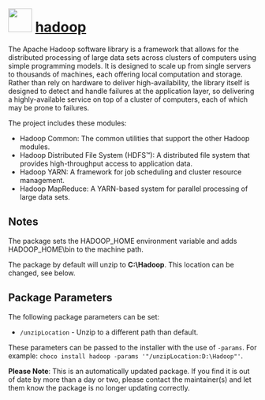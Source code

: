 ﻿# <img src="https://cdn.jsdelivr.net/gh/mkevenaar/chocolatey-packages@9abedd955985420fc0726492cd23345d4c45a9d0/icons/hadoop.png" width="48" height="48"/> [hadoop](https://community.chocolatey.org/packages/hadoop)

The Apache Hadoop software library is a framework that allows for the distributed processing of large data sets across clusters of computers using simple programming models. It is designed to scale up from single servers to thousands of machines, each offering local computation and storage. Rather than rely on hardware to deliver high-availability, the library itself is designed to detect and handle failures at the application layer, so delivering a highly-available service on top of a cluster of computers, each of which may be prone to failures.

The project includes these modules:

* Hadoop Common: The common utilities that support the other Hadoop modules.
* Hadoop Distributed File System (HDFS™): A distributed file system that provides high-throughput access to application data.
* Hadoop YARN: A framework for job scheduling and cluster resource management.
* Hadoop MapReduce: A YARN-based system for parallel processing of large data sets.

## Notes
The package sets the HADOOP\_HOME environment variable and adds HADOOP\_HOME\bin to the machine path.

The package by default will unzip to **C:\Hadoop**. This location can be changed, see below.

## Package Parameters
The following package parameters can be set:

* `/unzipLocation` - Unzip to a different path than default.

These parameters can be passed to the installer with the use of `-params`.
For example: `choco install hadoop -params '"/unzipLocation:D:\Hadoop"'`.

**Please Note**: This is an automatically updated package. If you find it is
out of date by more than a day or two, please contact the maintainer(s) and
let them know the package is no longer updating correctly.
